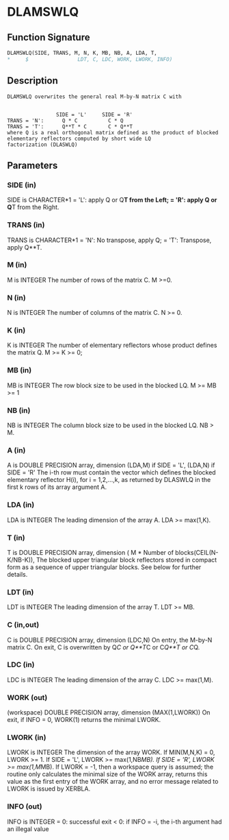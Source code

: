 # DLAMSWLQ

## Function Signature

```fortran
DLAMSWLQ(SIDE, TRANS, M, N, K, MB, NB, A, LDA, T,
*     $                LDT, C, LDC, WORK, LWORK, INFO)
```

## Description


    DLAMSWLQ overwrites the general real M-by-N matrix C with


                    SIDE = 'L'     SIDE = 'R'
    TRANS = 'N':      Q * C          C * Q
    TRANS = 'T':      Q**T * C       C * Q**T
    where Q is a real orthogonal matrix defined as the product of blocked
    elementary reflectors computed by short wide LQ
    factorization (DLASWLQ)

## Parameters

### SIDE (in)

SIDE is CHARACTER*1 = 'L': apply Q or Q**T from the Left; = 'R': apply Q or Q**T from the Right.

### TRANS (in)

TRANS is CHARACTER*1 = 'N': No transpose, apply Q; = 'T': Transpose, apply Q**T.

### M (in)

M is INTEGER The number of rows of the matrix C. M >=0.

### N (in)

N is INTEGER The number of columns of the matrix C. N >= 0.

### K (in)

K is INTEGER The number of elementary reflectors whose product defines the matrix Q. M >= K >= 0;

### MB (in)

MB is INTEGER The row block size to be used in the blocked LQ. M >= MB >= 1

### NB (in)

NB is INTEGER The column block size to be used in the blocked LQ. NB > M.

### A (in)

A is DOUBLE PRECISION array, dimension (LDA,M) if SIDE = 'L', (LDA,N) if SIDE = 'R' The i-th row must contain the vector which defines the blocked elementary reflector H(i), for i = 1,2,...,k, as returned by DLASWLQ in the first k rows of its array argument A.

### LDA (in)

LDA is INTEGER The leading dimension of the array A. LDA >= max(1,K).

### T (in)

T is DOUBLE PRECISION array, dimension ( M * Number of blocks(CEIL(N-K/NB-K)), The blocked upper triangular block reflectors stored in compact form as a sequence of upper triangular blocks. See below for further details.

### LDT (in)

LDT is INTEGER The leading dimension of the array T. LDT >= MB.

### C (in,out)

C is DOUBLE PRECISION array, dimension (LDC,N) On entry, the M-by-N matrix C. On exit, C is overwritten by Q*C or Q**T*C or C*Q**T or C*Q.

### LDC (in)

LDC is INTEGER The leading dimension of the array C. LDC >= max(1,M).

### WORK (out)

(workspace) DOUBLE PRECISION array, dimension (MAX(1,LWORK)) On exit, if INFO = 0, WORK(1) returns the minimal LWORK.

### LWORK (in)

LWORK is INTEGER The dimension of the array WORK. If MIN(M,N,K) = 0, LWORK >= 1. If SIDE = 'L', LWORK >= max(1,NB*MB). If SIDE = 'R', LWORK >= max(1,M*MB). If LWORK = -1, then a workspace query is assumed; the routine only calculates the minimal size of the WORK array, returns this value as the first entry of the WORK array, and no error message related to LWORK is issued by XERBLA.

### INFO (out)

INFO is INTEGER = 0: successful exit < 0: if INFO = -i, the i-th argument had an illegal value

